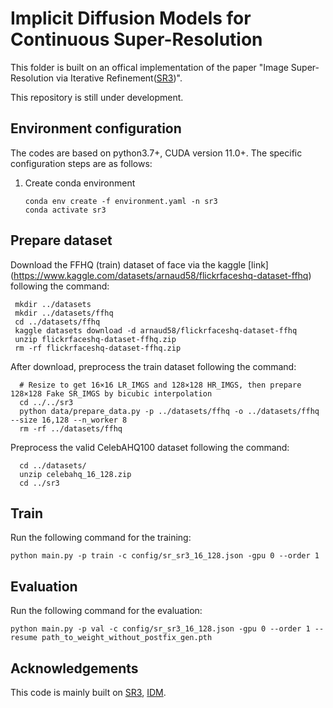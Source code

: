 <TOC>

# Implicit Diffusion Models for Continuous Super-Resolution

This folder is built on an offical implementation of the paper "Image Super-Resolution via Iterative Refinement([SR3](https://github.com/Janspiry/Image-Super-Resolution-via-Iterative-Refinement))".

This repository is still under development.


## Environment configuration

The codes are based on python3.7+, CUDA version 11.0+. The specific configuration steps are as follows:

1. Create conda environment
   
   ```shell
   conda env create -f environment.yaml -n sr3 
   conda activate sr3
   ```

## Prepare dataset

Download the FFHQ (train) dataset of face via the kaggle [link] (https://www.kaggle.com/datasets/arnaud58/flickrfaceshq-dataset-ffhq) following the command:

  ```shell
   mkdir ../datasets
   mkdir ../datasets/ffhq
   cd ../datasets/ffhq
   kaggle datasets download -d arnaud58/flickrfaceshq-dataset-ffhq
   unzip flickrfaceshq-dataset-ffhq.zip
   rm -rf flickrfaceshq-dataset-ffhq.zip
   ```

After download, preprocess the train dataset following the command:

 ```shell
   # Resize to get 16×16 LR_IMGS and 128×128 HR_IMGS, then prepare 128×128 Fake SR_IMGS by bicubic interpolation
   cd ../../sr3
   python data/prepare_data.py -p ../datasets/ffhq -o ../datasets/ffhq --size 16,128 --n_worker 8
   rm -rf ../datasets/ffhq
   ```

Preprocess the valid CelebAHQ100 dataset following the command:

 ```shell
   cd ../datasets/
   unzip celebahq_16_128.zip
   cd ../sr3
   ```

## Train
Run the following command for the training:

   ```shell
   python main.py -p train -c config/sr_sr3_16_128.json -gpu 0 --order 1
   ```

## Evaluation
Run the following command for the evaluation:

   ```shell
   python main.py -p val -c config/sr_sr3_16_128.json -gpu 0 --order 1 --resume path_to_weight_without_postfix_gen.pth
   ```

## Acknowledgements
This code is mainly built on [SR3](https://github.com/Janspiry/Image-Super-Resolution-via-Iterative-Refinement), [IDM](https://github.com/Ree1s/IDM).
